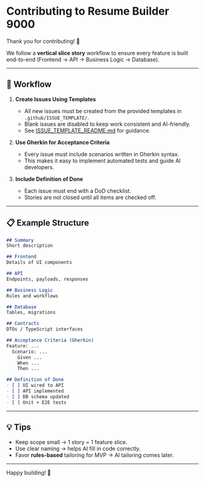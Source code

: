 # Contributing to Resume Builder 9000

Thank you for contributing! 🎉

We follow a **vertical slice story** workflow to ensure every feature is built end-to-end (Frontend → API → Business Logic → Database).  

---

## 🚀 Workflow

1. **Create Issues Using Templates**  
   - All new issues must be created from the provided templates in `.github/ISSUE_TEMPLATE/`.  
   - Blank issues are disabled to keep work consistent and AI-friendly.  
   - See [ISSUE_TEMPLATE_README.md](.github/ISSUE_TEMPLATE/README.md) for guidance.  

2. **Use Gherkin for Acceptance Criteria**  
   - Every issue must include scenarios written in Gherkin syntax.  
   - This makes it easy to implement automated tests and guide AI developers.  

3. **Include Definition of Done**  
   - Each issue must end with a DoD checklist.  
   - Stories are not closed until all items are checked off.  

---

## 📋 Example Structure

```markdown
## Summary
Short description

## Frontend
Details of UI components

## API
Endpoints, payloads, responses

## Business Logic
Rules and workflows

## Database
Tables, migrations

## Contracts
DTOs / TypeScript interfaces

## Acceptance Criteria (Gherkin)
Feature: ...
  Scenario: ...
    Given ...
    When ...
    Then ...

## Definition of Done
- [ ] UI wired to API
- [ ] API implemented
- [ ] DB schema updated
- [ ] Unit + E2E tests
```

---

## 💡 Tips

- Keep scope small → 1 story = 1 feature slice.  
- Use clear naming → helps AI fill in code correctly.  
- Favor **rules-based** tailoring for MVP → AI tailoring comes later.  

---

Happy building! 🚀
